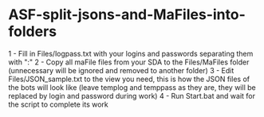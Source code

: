 # ASF-split-jsons-and-MaFiles-into-folders

1 - Fill in Files/logpass.txt with your logins and passwords separating them with ":"
2 - Copy all maFile files from your SDA to the Files/MaFiles folder (unnecessary will be ignored and removed to another folder)
3 - Edit Files/JSON_sample.txt to the view you need, this is how the JSON files of the bots will look like (leave templog and temppass as they are, they will be replaced by login and password during work)
4 - Run Start.bat and wait for the script to complete its work
